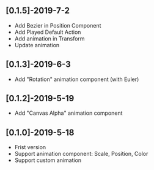 ## [0.1.5]-2019-7-2
- Add Bezier in Position Component
- Add Played Default Action
- Add animation in Transform
- Update animation
## [0.1.3]-2019-6-3
- Add "Rotation" animation component (with Euler)
## [0.1.2]-2019-5-19
- Add "Canvas Alpha" animation component
## [0.1.0]-2019-5-18
- Frist version
- Support animation component: Scale, Position, Color
- Support custom animation